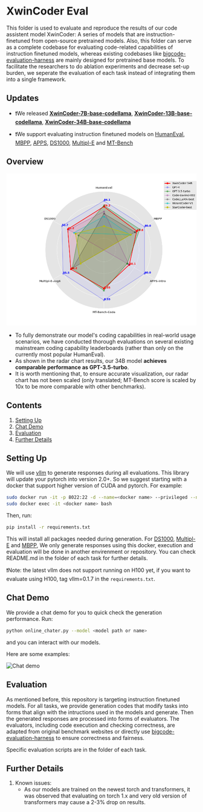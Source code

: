 # XwinCoder Eval

<!-- [![Code License](https://img.shields.io/badge/Code%20License-Apache_2.0-green.svg)](CODE_LICENSE)
[![Data License](https://img.shields.io/badge/Data%20License-CC%20By%20NC%204.0-red.svg)](DATA_LICENSE)
[![Model Weight License](https://img.shields.io/badge/Model%20Weights%20License-bigscience%20OpenRAIL%20M%20v1-yellow)](MODEL_WEIGHTS_LICENSE)
[![Python 3.9+](https://img.shields.io/badge/python-3.9+-blue.svg)](https://www.python.org/downloads/release/python-390/) -->

This folder is used to evaluate and reproduce the results of our code assistent model XwinCoder: A series of models that are instruction- finetuned from open-source pretrained models. Also, this folder can serve as a complete codebase for evaluating code-related capabilities of instruction finetuned models, whereas existing codebases like [bigcode-evaluation-harness](https://github.com/bigcode-project/bigcode-evaluation-harness/tree/main) are mainly designed for pretrained base models. To facilitate the researchers to do ablation experiments and decrease set-up burden, we seperate the evaluation of each task instead of integrating them into a single framework. 

## Updates

- ❗We released  [**XwinCoder-7B-base-codellama**](https://huggingface.co/), [**XwinCoder-13B-base-codellama**](https://huggingface.co/), [**XwinCoder-34B-base-codellama**](https://huggingface.co/)

- ❗We support evaluating instruction finetuned models on [HumanEval](HumanEval/README.md), [MBPP](MBPP/README.mb), [APPS](APPS/README.mb), [DS1000](DS1000/README.mb), [Multipl-E](Multipl_E/README.md) and [MT-Bench](MT_bench/README.mb)

## Overview

![Chat demo](docs/rader.png)

* To fully demonstrate our model's coding capabilities in real-world usage scenarios, we have conducted thorough evaluations on several existing mainstream coding capability leaderboards (rather than only on the currently most popular HumanEval).   
* As shown in the radar chart results, our 34B model **achieves comparable performance as GPT-3.5-turbo**. 
* It is worth mentioning that, to ensure accurate visualization, our radar chart has not been scaled (only translated; MT-Bench score is scaled by 10x to be more comparable with other benchmarks).

## Contents

1. [Setting Up](#setting-up)
2. [Chat Demo](#chat-demo)
3. [Evaluation](#evaluation)
4. [Further Details](#further-details)

## Setting Up

We will use [vllm](https://github.com/vllm-project/vllm) to generate responses during all evaluations. This library will update your pytorch into version 2.0+. So we suggest starting with a docker that support higher version of CUDA and pytorch. For example:

```bash
sudo docker run -it -p 8022:22 -d --name=<docker name> --privileged --net=host --ipc=host --gpus=all -v /:/data superbench/dev:cuda11.8 bash
sudo docker exec -it <docker name> bash
```
Then, run:
```bash
pip install -r requirements.txt
```
This will install all packages needed during generation. For [DS1000](DS1000/README.md), [Multipl-E](Multipl_E/README.md) and [MBPP](MBPP/README.md), We only generate responses using this docker, execution and evaluation will be done in another envirenment or repository. You can check README.md in the folder of each task for further details.

❗Note: the latest vllm does not support running on H100 yet, if you want to evaluate using H100, tag vllm=0.1.7 in the `requirements.txt`. 

## Chat Demo

We provide a chat demo for you to quick check the generation performance. Run:
```bash
python online_chater.py --model <model path or name>
```
and you can interact with our models. 

Here are some examples:

![Chat demo](docs/exm.gif)


## Evaluation

As mentioned before, this repository is targeting instruction finetuned models. For all tasks, we provide generation codes that modify tasks into forms that align with the intructions used in the models and generate. Then the generated responses are processed into forms of evaluators. The evaluators, including code execution and checking correctness, are adapted from original benchmark websites or directly use [bigcode-evaluation-harness](https://github.com/bigcode-project/bigcode-evaluation-harness/tree/main) to ensure correctness and fairness.

Specific evaluation scripts are in the folder of each task.

## Further Details

1. Known issues:
    - As our models are trained on the newest torch and transformers, it was observed that evaluating on torch 1.x and very old version of transformers may cause a 2-3% drop on results.
